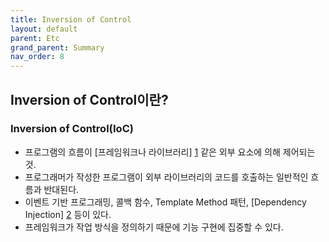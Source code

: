 ```yaml
---
title: Inversion of Control
layout: default
parent: Etc
grand_parent: Summary
nav_order: 8
---
```


## Inversion of Control이란?
### Inversion of Control(IoC)
- 프로그램의 흐름이 [프레임워크나 라이브러리] [1] 같은 외부 요소에 의해 제어되는 것.<br/>
- 프로그래머가 작성한 프로그램이 외부 라이브러리의 코드를 호출하는 일반적인 흐름과 반대된다.<br/>
- 이벤트 기반 프로그래밍, 콜백 함수, Template Method 패턴, [Dependency Injection] [2] 등이 있다.<br/>
- 프레임워크가 작업 방식을 정의하기 때문에 기능 구현에 집중할 수 있다.<br/>

[1]: library%20vs%20framework.html
[2]: /docs/java,%20kotlin/oop/dependency%20injection.html
